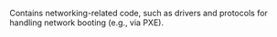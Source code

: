 Contains networking-related code, such as drivers and protocols for
handling network booting (e.g., via PXE).
